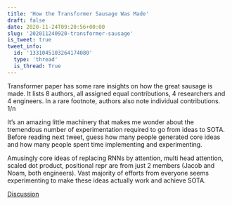 ```yaml
---
title: 'How the Transformer Sausage Was Made'
draft: false
date: 2020-11-24T09:20:56+00:00
slug: '202011240920-transformer-sausage'
is_tweet: true
tweet_info:
  id: '1331045103264174080'
  type: 'thread'
  is_thread: True
---
```




Transformer paper has some rare insights on how the great sausage is made. It lists 8 authors, all assigned equal contributions, 4 researchers and 4 engineers. In a rare footnote, authors also note individual contributions. 1/n

It’s an amazing little machinery that makes me wonder about the tremendous number of experimentation required to go from ideas to SOTA. Before reading next tweet, guess how many people generated core ideas and how many people spent time implementing and experimenting.

Amusingly core ideas of replacing RNNs by attention, multi head attention, scaled dot product, positional repr are from just 2 members (Jacob and Noam, both engineers). Vast majority of efforts from everyone seems experimenting to make these ideas actually work and achieve SOTA.

[Discussion](https://x.com/sytelus/status/1331045103264174080)
